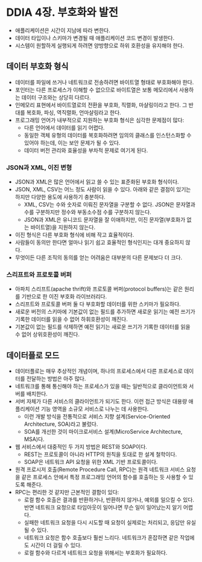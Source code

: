 # DDIA 4장. 부호화와 발전

* 애플리케이션은 시간이 지남에 따라 변한다.
* 데이터 타입이나 스키마가 변경될 때 애플리케이션 코드 변경이 발생한다.
* 시스템이 원할하게 실행되게 하려면 양방향으로 하위 호환성을 유지해야 한다.

## 데이터 부호화 형식

* 데이터를 파일에 쓰거나 네트워크로 전송하려면 바이트열 형태로 부호화해야 한다.
* 포인터는 다른 프로세스가 이해할 수 없으므로 바이트열은 보통 메모리에서 사용하는 데이터 구조와는 상당히 다르다.
* 인메모리 표현에서 바이트열로의 전환을 부호화, 직렬화, 마샬링이라고 한다. 그 반대를 복호화, 파싱, 역직렬화, 언마샬링라고 한다.
* 프로그래밍 언어가 내부적으로 지원하는 부호화 형식은 심각한 문제점이 많다:
  * 다른 언어에서 데이터를 읽기 어렵다.
  * 동일한 객체 유형의 데이터를 복호화하려면 임의의 클래스를 인스턴스화할 수 있어야 하는데, 이는 보안 문제가 될 수 있다.
  * 데이터 버전 관리와 효율성을 부차적 문제로 여기게 된다.

### JSON과 XML, 이진 변형

* JSON과 XML은 많은 언어에서 읽고 쓸 수 있는 표준화된 부호화 형식이다.
* JSON, XML, CSV는 어느 정도 사람이 읽을 수 있다. 아래와 같은 결점이 있기는 하지만 다양한 용도에 사용하기 충분하다.
  * XML, CSV는 수와 숫자로 이뤄진 문자열을 구분할 수 없다. JSON은 문자열과 수를 구분하지만 정수와 부동소수점 수를 구분하지 않는다.
  * JSON과 XML은 유니코드 문자열을 잘 이애하지만, 이진 문자열(부호화가 없는 바이트열)을 지원하지 않는다.
* 이진 형식은 다른 부호화 형식에 비해 작고 효율적이다.
* 사람들이 동의만 한다면 얼마나 읽기 쉽고 효율적인 형식인지는 대개 중요하지 않다.
* 무엇이든 다른 조직의 동의를 얻는 어려움은 대부분의 다른 문제보다 더 크다.

### 스리프트와 프로토콜 버퍼

* 아파치 스리프트(apache thrift)와 프로토콜 버퍼(protocol buffers)는 같은 원리를 기반으로 한 이진 부호화 라이브러리다.
* 스리프트와 프로토콜 버퍼 둘 다 부호화할 데이터를 위한 스키마가 필요하다.
* 새로운 버전의 스키마에 기본값이 없는 필드를 추가하면 새로운 읽기는 예전 쓰기가 기록한 데이터를 읽을 수 없어 하휘호환성이 깨진다.
* 기본값이 없는 필드를 삭제하면 예전 읽기는 새로운 쓰기가 기록한 데이터를 읽을 수 없어 상위호환성이 깨진다.

## 데이터플로 모드

* 데이터플로는 매우 추상적인 개념이며, 하나의 프로세스에서 다른 프로세스로 데이터를 전달하는 방법은 아주 많다.
* 네트워크를 통해 통신해야 하는 프로세스가 있을 때는 일반적으로 클라이언트와 서버를 배치한다.
* 서버 자체가 다른 서비스의 클라이언트가 되기도 한다. 이런 접근 방식은 대용량 애플리케이션 기능 영역을 소규모 서비스로 나누는 데 사용한다.
  * 이런 개발 방식을 전통적으로 서비스 지향 설계(Service-Oriented Architecture, SOA)라고 불렀다.
  * SOA를 개선한 것이 마이크로서비스 설계(MicroService Architecture, MSA)다.
* 웹 서비스에서 대중적인 두 가지 방법은 REST와 SOAP이다.
  * REST는 프로토콜이 아니라 HTTP의 원칙을 토대로 한 설계 철학이다.
  * SOAP은 네트워크 API 요청을 위한 XML 기반 프로토콜이다.
* 원격 프로시저 호출(Remote Procedure Call, RPC)는 원격 네트워크 서비스 요청을 같은 프로세스 안에서 특정 프로그래밍 언어의 함수를 호출하는 듯 사용할 수 있도록 해준다.
* RPC는 편리한 것 같지만 근본적인 결함이 있다:
  * 로컬 함수 호출은 결과를 반환하거나, 반환하지 않거나, 예외를 일으킬 수 있다. 반면 네트워크 요청으로 타임아웃이 일어나면 무슨 일이 일어났는지 알기 어렵다.
  * 실패한 네트워크 요청을 다시 시도할 때 요청이 실제로는 처리되고, 응답만 유실될 수 있다.
  * 네트워크 요청은 함수 호출보다 훨씬 느리다. 네트워크가 혼잡하면 같은 작업에도 시간이 더 걸릴 수 있다.
  * 로컬 함수와 다르게 네트워크 요청을 위해서는 부호화가 필요하다.
